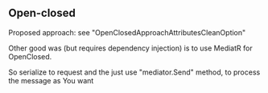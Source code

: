 ﻿## Open-closed

Proposed approach: see "OpenClosedApproachAttributesCleanOption"

Other good was (but requires dependency injection) is to use MediatR for OpenClosed.

So serialize to request and the just use "mediator.Send" method, to process the message as You want